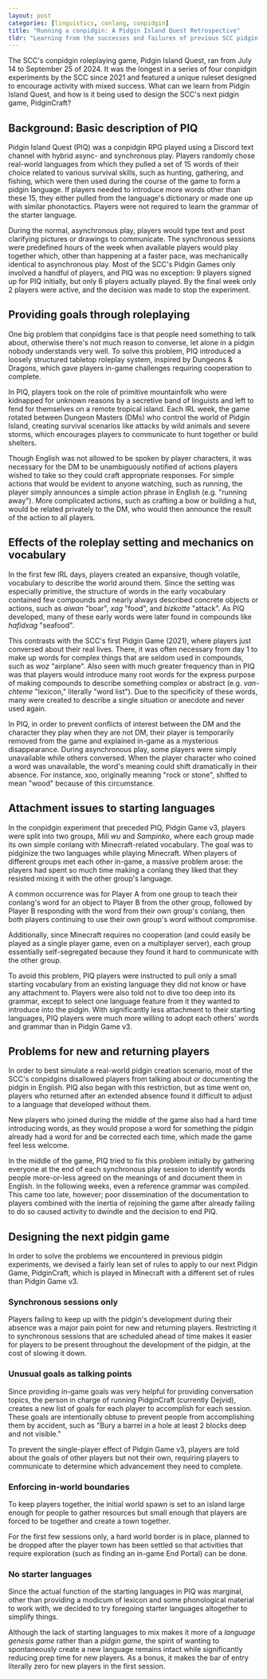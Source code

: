 ```yaml
---
layout: post
categories: [linguistics, conlang, conpidgin]
title: "Running a conpidgin: A Pidgin Island Quest Retrospective"
tldr: "Learning from the successes and failures of previous SCC pidgin games, the we devised a new set of rules for PidginCraft to help players stay engaged."
---
```

The SCC's conpidgin roleplaying game, Pidgin Island Quest, ran from July 14 to September 25 of 2024. It was the longest in a series of four conpidgin experiments by the SCC since 2021 and featured a unique ruleset designed to encourage activity with mixed success. What can we learn from Pidgin Island Quest, and how is it being used to design the SCC's next pidgin game, PidginCraft?

## Background: Basic description of PIQ

Pidgin Island Quest (PIQ) was a conpidgin RPG played using a Discord text channel with hybrid async- and synchronous play. Players randomly chose real-world languages from which they pulled a set of 15 words of their choice related to various survival skills, such as hunting, gathering, and fishing, which were then used during the course of the game to form a pidgin language. If players needed to introduce more words other than these 15, they either pulled from the language's dictionary or made one up with similar phonotactics. Players were not required to learn the grammar of the starter language.

During the normal, asynchronous play, players would type text and post clarifying pictures or drawings to communicate. The synchronous sessions were predefined hours of the week when available players would play together which, other than happening at a faster pace, was mechanically identical to asynchronous play.
Most of the SCC's Pidgin Games only involved a handful of players, and PIQ was no exception: 9 players signed up for PIQ initially, but only 6 players actually played. By the final week only 2 players were active, and the decision was made to stop the experiment.

## Providing goals through roleplaying

One big problem that conpidgins face is that people need something to talk about, otherwise there's not much reason to converse, let alone in a pidgin nobody understands very well. To solve this problem, PIQ introduced a loosely structured tabletop roleplay system, inspired by Dungeons & Dragons, which gave players in-game challenges requiring cooperation to complete.

In PIQ, players took on the role of primitive mountainfolk who were kidnapped for unknown reasons by a secretive band of linguists and left to fend for themselves on a remote tropical island. Each IRL week, the game rotated between Dungeon Masters (DMs) who control the world of Pidgin Island, creating survival scenarios like attacks by wild animals and severe storms, which encourages players to communicate to hunt together or build shelters.

Though English was not allowed to be spoken by player characters, it was necessary for the DM to be unambiguously notified of actions players wished to take so they could craft appropriate responses. For simple actions that would be evident to anyone watching, such as running, the player simply announces a simple action phrase in English (e.g. "running away"). More complicated actions, such as crafting a bow or building a hut, would be related privately to the DM, who would then announce the result of the action to all players.

## Effects of the roleplay setting and mechanics on vocabulary

In the first few IRL days, players created an expansive, though volatile, vocabulary to describe the world around them. Since the setting was especially primitive, the structure of words in the early vocabulary contained few compounds and nearly always described concrete objects or actions, such as *aiwan* "boar", *xag* "food", and *bizkotte* "attack". As PIQ developed, many of these early words were later found in compounds like *hafidxag* "seafood".

This contrasts with the SCC's first Pidgin Game (2021), where players just conversed about their real lives. There, it was often necessary from day 1 to make up words for complex things that are seldom used in compounds, such as *woz* "airplane". Also seen with much greater frequency than in PIQ was that players would introduce many root words for the express purpose of making compounds to describe something complex or abstract (e.g. *van-chteme* "lexicon," literally "word list"). Due to the specificity of these words, many were created to describe a single situation or anecdote and never used again.

In PIQ, in order to prevent conflicts of interest between the DM and the character they play when they are not DM, their player is temporarily removed from the game and explained in-game as a mysterious disappearance. During asynchronous play, some players were simply unavailable while others conversed. When the player character who coined a word was unavailable, the word's meaning could shift dramatically in their absence. For instance, xoo, originally meaning "rock or stone", shifted to mean "wood" because of this circumstance.

## Attachment issues to starting languages

In the conpidgin experiment that preceded PIQ, Pidgin Game v3, players were split into two groups, *Mili wu* and *Sampinko*, where each group made its own simple conlang with Minecraft-related vocabulary. The goal was to pidginize the two languages while playing Minecraft. When players of different groups met each other in-game, a massive problem arose: the players had spent so much time making a conlang they liked that they resisted mixing it with the other group's language.

A common occurrence was for Player A from one group to teach their conlang's word for an object to Player B from the other group, followed by Player B responding with the word from their own group's conlang, then both players continuing to use their own group's word without compromise.

Additionally, since Minecraft requires no cooperation (and could easily be played as a single player game, even on a multiplayer server), each group essentially self-segregated because they found it hard to communicate with the other group.

To avoid this problem, PIQ players were instructed to pull only a small starting vocabulary from an existing language they did not know or have any attachment to. Players were also told not to dive too deep into its grammar, except to select one language feature from it they wanted to introduce into the pidgin. With significantly less attachment to their starting languages, PIQ players were much more willing to adopt each others' words and grammar than in Pidgin Game v3.

## Problems for new and returning players

In order to best simulate a real-world pidgin creation scenario, most of the SCC's conpidgins disallowed players from talking about or documenting the pidgin in English. PIQ also began with this restriction, but as time went on, players who returned after an extended absence found it difficult to adjust to a language that developed without them.

New players who joined during the middle of the game also had a hard time introducing words, as they would propose a word for something the pidgin already had a word for and be corrected each time, which made the game feel less welcome.

In the middle of the game, PIQ tried to fix this problem initially by gathering everyone at the end of each synchronous play session to identify words people more-or-less agreed on the meanings of and document them in English. In the following weeks, even a reference grammar was compiled. This came too late, however; poor dissemination of the documentation to players combined with the inertia of rejoining the game after already failing to do so caused activity to dwindle and the decision to end PIQ.

## Designing the next pidgin game

In order to solve the problems we encountered in previous pidgin experiments, we devised a fairly lean set of rules to apply to our next Pidgin Game, PidginCraft, which is played in Minecraft with a different set of rules than Pidgin Game v3.

### Synchronous sessions only

Players failing to keep up with the pidgin's development during their absence was a major pain point for new and returning players. Restricting it to synchronous sessions that are scheduled ahead of time makes it easier for players to be present throughout the development of the pidgin, at the cost of slowing it down.

### Unusual goals as talking points

Since providing in-game goals was very helpful for providing conversation topics, the person in charge of running PidginCraft (currently Dejvid), creates a new list of goals for each player to accomplish for each session. These goals are intentionally obtuse to prevent people from accomplishing them by accident, such as "Bury a barrel in a hole at least 2 blocks deep and not visible."

To prevent the single-player effect of Pidgin Game v3, players are told about the goals of other players but not their own, requiring players to communicate to determine which advancement they need to complete.

### Enforcing in-world boundaries

To keep players together, the initial world spawn is set to an island large enough for people to gather resources but small enough that players are forced to be together and create a town together.

For the first few sessions only, a hard world border is in place, planned to be dropped after the player town has been settled so that activities that require exploration (such as finding an in-game End Portal) can be done.

### No starter languages

Since the actual function of the starting languages in PIQ was marginal, other than providing a modicum of lexicon and some phonological material to work with, we decided to try foregoing starter languages altogether to simplify things.

Although the lack of starting languages to mix makes it more of a *language genesis game* rather than a *pidgin game,* the spirit of wanting to spontaneously create a new language remains intact while significantly reducing prep time for new players. As a bonus, it makes the bar of entry literally zero for new players in the first session.